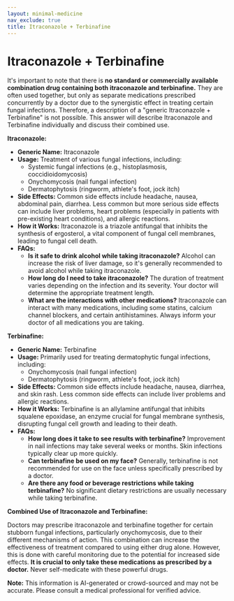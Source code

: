 ```yaml
---
layout: minimal-medicine
nav_exclude: true
title: Itraconazole + Terbinafine
---
```


# Itraconazole + Terbinafine

It's important to note that there is **no standard or commercially available combination drug containing both itraconazole and terbinafine.**  They are often used together, but only as separate medications prescribed concurrently by a doctor due to the synergistic effect in treating certain fungal infections.  Therefore, a description of a "generic Itraconazole + Terbinafine" is not possible.  This answer will describe Itraconazole and Terbinafine individually and discuss their combined use.


**Itraconazole:**

* **Generic Name:** Itraconazole
* **Usage:** Treatment of various fungal infections, including:
    * Systemic fungal infections (e.g., histoplasmosis, coccidioidomycosis)
    * Onychomycosis (nail fungal infection)
    * Dermatophytosis (ringworm, athlete's foot, jock itch)
* **Side Effects:**  Common side effects include headache, nausea, abdominal pain, diarrhea.  Less common but more serious side effects can include liver problems, heart problems (especially in patients with pre-existing heart conditions), and allergic reactions.
* **How it Works:** Itraconazole is a triazole antifungal that inhibits the synthesis of ergosterol, a vital component of fungal cell membranes, leading to fungal cell death.
* **FAQs:**
    *  **Is it safe to drink alcohol while taking itraconazole?**  Alcohol can increase the risk of liver damage, so it's generally recommended to avoid alcohol while taking itraconazole.
    *  **How long do I need to take itraconazole?** The duration of treatment varies depending on the infection and its severity.  Your doctor will determine the appropriate treatment length.
    *  **What are the interactions with other medications?** Itraconazole can interact with many medications, including some statins,  calcium channel blockers, and certain antihistamines. Always inform your doctor of all medications you are taking.


**Terbinafine:**

* **Generic Name:** Terbinafine
* **Usage:** Primarily used for treating dermatophytic fungal infections, including:
    * Onychomycosis (nail fungal infection)
    * Dermatophytosis (ringworm, athlete's foot, jock itch)
* **Side Effects:** Common side effects include headache, nausea, diarrhea, and skin rash.  Less common side effects can include liver problems and allergic reactions.
* **How it Works:** Terbinafine is an allylamine antifungal that inhibits squalene epoxidase, an enzyme crucial for fungal membrane synthesis, disrupting fungal cell growth and leading to their death.
* **FAQs:**
    *  **How long does it take to see results with terbinafine?** Improvement in nail infections may take several weeks or months.  Skin infections typically clear up more quickly.
    *  **Can terbinafine be used on my face?**  Generally, terbinafine is not recommended for use on the face unless specifically prescribed by a doctor.
    *  **Are there any food or beverage restrictions while taking terbinafine?** No significant dietary restrictions are usually necessary while taking terbinafine.


**Combined Use of Itraconazole and Terbinafine:**

Doctors may prescribe itraconazole and terbinafine together for certain stubborn fungal infections, particularly onychomycosis, due to their different mechanisms of action. This combination can increase the effectiveness of treatment compared to using either drug alone.  However, this is done with careful monitoring due to the potential for increased side effects.  **It is crucial to only take these medications as prescribed by a doctor.**  Never self-medicate with these powerful drugs.


**Note:** This information is AI-generated or crowd-sourced and may not be accurate. Please consult a medical professional for verified advice.